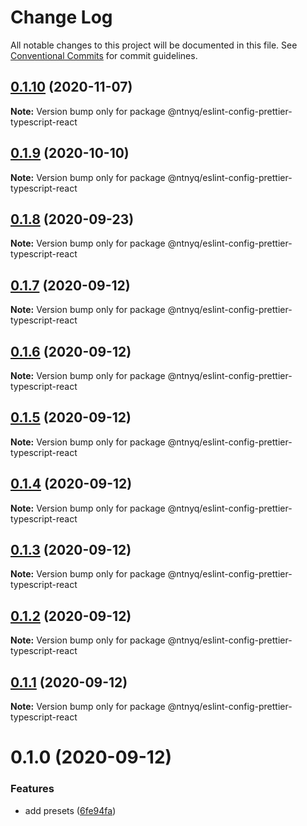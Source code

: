 # Change Log

All notable changes to this project will be documented in this file.
See [Conventional Commits](https://conventionalcommits.org) for commit guidelines.

## [0.1.10](https://github.com/ntnyq/configs/compare/@ntnyq/eslint-config-prettier-typescript-react@0.1.9...@ntnyq/eslint-config-prettier-typescript-react@0.1.10) (2020-11-07)

**Note:** Version bump only for package @ntnyq/eslint-config-prettier-typescript-react

## [0.1.9](https://github.com/ntnyq/configs/compare/@ntnyq/eslint-config-prettier-typescript-react@0.1.8...@ntnyq/eslint-config-prettier-typescript-react@0.1.9) (2020-10-10)

**Note:** Version bump only for package @ntnyq/eslint-config-prettier-typescript-react

## [0.1.8](https://github.com/ntnyq/configs/compare/@ntnyq/eslint-config-prettier-typescript-react@0.1.7...@ntnyq/eslint-config-prettier-typescript-react@0.1.8) (2020-09-23)

**Note:** Version bump only for package @ntnyq/eslint-config-prettier-typescript-react

## [0.1.7](https://github.com/ntnyq/configs/compare/@ntnyq/eslint-config-prettier-typescript-react@0.1.6...@ntnyq/eslint-config-prettier-typescript-react@0.1.7) (2020-09-12)

**Note:** Version bump only for package @ntnyq/eslint-config-prettier-typescript-react

## [0.1.6](https://github.com/ntnyq/configs/compare/@ntnyq/eslint-config-prettier-typescript-react@0.1.5...@ntnyq/eslint-config-prettier-typescript-react@0.1.6) (2020-09-12)

**Note:** Version bump only for package @ntnyq/eslint-config-prettier-typescript-react

## [0.1.5](https://github.com/ntnyq/configs/compare/@ntnyq/eslint-config-prettier-typescript-react@0.1.4...@ntnyq/eslint-config-prettier-typescript-react@0.1.5) (2020-09-12)

**Note:** Version bump only for package @ntnyq/eslint-config-prettier-typescript-react

## [0.1.4](https://github.com/ntnyq/configs/compare/@ntnyq/eslint-config-prettier-typescript-react@0.1.3...@ntnyq/eslint-config-prettier-typescript-react@0.1.4) (2020-09-12)

**Note:** Version bump only for package @ntnyq/eslint-config-prettier-typescript-react

## [0.1.3](https://github.com/ntnyq/configs/compare/@ntnyq/eslint-config-prettier-typescript-react@0.1.2...@ntnyq/eslint-config-prettier-typescript-react@0.1.3) (2020-09-12)

**Note:** Version bump only for package @ntnyq/eslint-config-prettier-typescript-react

## [0.1.2](https://github.com/ntnyq/configs/compare/@ntnyq/eslint-config-prettier-typescript-react@0.1.1...@ntnyq/eslint-config-prettier-typescript-react@0.1.2) (2020-09-12)

**Note:** Version bump only for package @ntnyq/eslint-config-prettier-typescript-react

## [0.1.1](https://github.com/ntnyq/configs/compare/@ntnyq/eslint-config-prettier-typescript-react@0.1.0...@ntnyq/eslint-config-prettier-typescript-react@0.1.1) (2020-09-12)

**Note:** Version bump only for package @ntnyq/eslint-config-prettier-typescript-react

# 0.1.0 (2020-09-12)

### Features

- add presets ([6fe94fa](https://github.com/ntnyq/configs/commit/6fe94fae4ed9d80b18833c9e5a3f51f710ebda43))
